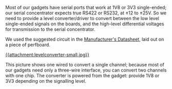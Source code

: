Most of our gadgets have serial ports that work at 1V8 or 3V3
single-ended; our serial concentrator expects true RS422 or RS232, at
±12 to ±25V. So we need to provide a level converter/driver to convert
between the low level single-ended signals on the boards, and the
high-level differential voltages for transmission to the serial
concentrator.

We used the suggested circuit in the
[Manufacturer's Datasheet](http://datasheets.maximintegrated.com/en/ds/MAX218.pdf), laid out on a piece of perfboard.

[{{<attachment:levelconverter-small.jpg>}}](<attachment:levelconverter.jpg>)

This picture shows one wired to convert a single channel; because most
of our gadgets need only a three-wire interface, you can convert two
channels with one chip. The converter is powered from the gadget:
provide 1V8 or 3V3 depending on the signalling level.

